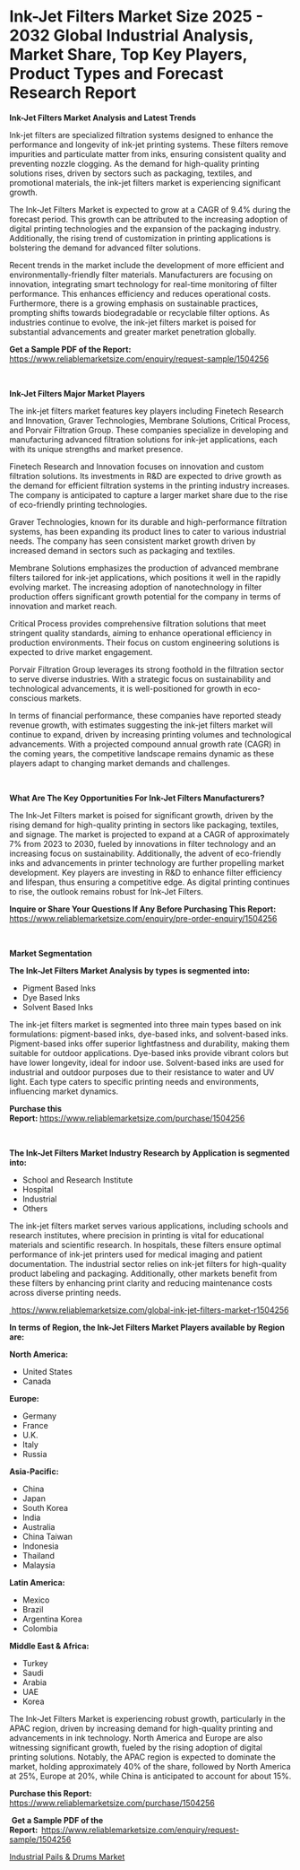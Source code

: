 <p><h1>Ink-Jet Filters Market Size 2025 - 2032 Global Industrial Analysis, Market Share, Top Key Players, Product Types and Forecast Research Report</h1></p><p><strong>Ink-Jet Filters Market Analysis and Latest Trends</strong></p>
<p><p>Ink-jet filters are specialized filtration systems designed to enhance the performance and longevity of ink-jet printing systems. These filters remove impurities and particulate matter from inks, ensuring consistent quality and preventing nozzle clogging. As the demand for high-quality printing solutions rises, driven by sectors such as packaging, textiles, and promotional materials, the ink-jet filters market is experiencing significant growth.</p><p>The Ink-Jet Filters Market is expected to grow at a CAGR of 9.4% during the forecast period. This growth can be attributed to the increasing adoption of digital printing technologies and the expansion of the packaging industry. Additionally, the rising trend of customization in printing applications is bolstering the demand for advanced filter solutions.</p><p>Recent trends in the market include the development of more efficient and environmentally-friendly filter materials. Manufacturers are focusing on innovation, integrating smart technology for real-time monitoring of filter performance. This enhances efficiency and reduces operational costs. Furthermore, there is a growing emphasis on sustainable practices, prompting shifts towards biodegradable or recyclable filter options. As industries continue to evolve, the ink-jet filters market is poised for substantial advancements and greater market penetration globally.</p></p>
<p><strong>Get a Sample PDF of the Report:&nbsp;</strong> <a href="https://www.reliablemarketsize.com/enquiry/request-sample/1504256?utm_campaign=3096&utm_medium=2&utm_source=Github&utm_content=ia&utm_term=23032025&utm_id=ink-jet-filters">https://www.reliablemarketsize.com/enquiry/request-sample/1504256</a></p>
<p>&nbsp;</p>
<p><strong>Ink-Jet Filters Major Market Players</strong></p>
<p><p>The ink-jet filters market features key players including Finetech Research and Innovation, Graver Technologies, Membrane Solutions, Critical Process, and Porvair Filtration Group. These companies specialize in developing and manufacturing advanced filtration solutions for ink-jet applications, each with its unique strengths and market presence.</p><p>Finetech Research and Innovation focuses on innovation and custom filtration solutions. Its investments in R&D are expected to drive growth as the demand for efficient filtration systems in the printing industry increases. The company is anticipated to capture a larger market share due to the rise of eco-friendly printing technologies.</p><p>Graver Technologies, known for its durable and high-performance filtration systems, has been expanding its product lines to cater to various industrial needs. The company has seen consistent market growth driven by increased demand in sectors such as packaging and textiles. </p><p>Membrane Solutions emphasizes the production of advanced membrane filters tailored for ink-jet applications, which positions it well in the rapidly evolving market. The increasing adoption of nanotechnology in filter production offers significant growth potential for the company in terms of innovation and market reach.</p><p>Critical Process provides comprehensive filtration solutions that meet stringent quality standards, aiming to enhance operational efficiency in production environments. Their focus on custom engineering solutions is expected to drive market engagement.</p><p>Porvair Filtration Group leverages its strong foothold in the filtration sector to serve diverse industries. With a strategic focus on sustainability and technological advancements, it is well-positioned for growth in eco-conscious markets.</p><p>In terms of financial performance, these companies have reported steady revenue growth, with estimates suggesting the ink-jet filters market will continue to expand, driven by increasing printing volumes and technological advancements. With a projected compound annual growth rate (CAGR) in the coming years, the competitive landscape remains dynamic as these players adapt to changing market demands and challenges.</p></p>
<p>&nbsp;</p>
<p><strong>What Are The Key Opportunities For Ink-Jet Filters Manufacturers?</strong></p>
<p><p>The Ink-Jet Filters market is poised for significant growth, driven by the rising demand for high-quality printing in sectors like packaging, textiles, and signage. The market is projected to expand at a CAGR of approximately 7% from 2023 to 2030, fueled by innovations in filter technology and an increasing focus on sustainability. Additionally, the advent of eco-friendly inks and advancements in printer technology are further propelling market development. Key players are investing in R&D to enhance filter efficiency and lifespan, thus ensuring a competitive edge. As digital printing continues to rise, the outlook remains robust for Ink-Jet Filters.</p></p>
<p><strong>Inquire or Share Your Questions If Any Before Purchasing This Report:</strong> <a href="https://www.reliablemarketsize.com/enquiry/pre-order-enquiry/1504256?utm_campaign=3096&utm_medium=2&utm_source=Github&utm_content=ia&utm_term=23032025&utm_id=ink-jet-filters">https://www.reliablemarketsize.com/enquiry/pre-order-enquiry/1504256</a></p>
<p>&nbsp;</p>
<p><strong>Market Segmentation</strong></p>
<p><strong>The Ink-Jet Filters Market Analysis by types is segmented into:</strong></p>
<p><ul><li>Pigment Based Inks</li><li>Dye Based Inks</li><li>Solvent Based Inks</li></ul></p>
<p><p>The ink-jet filters market is segmented into three main types based on ink formulations: pigment-based inks, dye-based inks, and solvent-based inks. Pigment-based inks offer superior lightfastness and durability, making them suitable for outdoor applications. Dye-based inks provide vibrant colors but have lower longevity, ideal for indoor use. Solvent-based inks are used for industrial and outdoor purposes due to their resistance to water and UV light. Each type caters to specific printing needs and environments, influencing market dynamics.</p></p>
<p><strong>Purchase this Report:&nbsp;</strong><a href="https://www.reliablemarketsize.com/purchase/1504256?utm_campaign=3096&utm_medium=2&utm_source=Github&utm_content=ia&utm_term=23032025&utm_id=ink-jet-filters">https://www.reliablemarketsize.com/purchase/1504256</a></p>
<p>&nbsp;</p>
<p><strong>The Ink-Jet Filters Market Industry Research by Application is segmented into:</strong></p>
<p><ul><li>School and Research Institute</li><li>Hospital</li><li>Industrial</li><li>Others</li></ul></p>
<p><p>The ink-jet filters market serves various applications, including schools and research institutes, where precision in printing is vital for educational materials and scientific research. In hospitals, these filters ensure optimal performance of ink-jet printers used for medical imaging and patient documentation. The industrial sector relies on ink-jet filters for high-quality product labeling and packaging. Additionally, other markets benefit from these filters by enhancing print clarity and reducing maintenance costs across diverse printing needs.</p></p>
<p><a href="https://www.reliablemarketsize.com/global-ink-jet-filters-market-r1504256?utm_campaign=3096&utm_medium=2&utm_source=Github&utm_content=ia&utm_term=23032025&utm_id=ink-jet-filters">&nbsp;https://www.reliablemarketsize.com/global-ink-jet-filters-market-r1504256</a></p>
<p><strong>In terms of Region, the Ink-Jet Filters Market Players available by Region are:</strong></p>
<p>
    <p> <strong> North America: </strong>
        <ul>
            <li>United States</li>
            <li>Canada</li>
        </ul>
        </p> 
    <p> <strong> Europe: </strong>
        <ul>
            <li>Germany</li>
            <li>France</li>
            <li>U.K.</li>
            <li>Italy</li>
            <li>Russia</li>
        </ul>
        </p> 
    <p> <strong> Asia-Pacific: </strong>
        <ul>
            <li>China</li>
            <li>Japan</li>
            <li>South Korea</li>
            <li>India</li>
            <li>Australia</li>
            <li>China Taiwan</li>
            <li>Indonesia</li>
            <li>Thailand</li>
            <li>Malaysia</li>
        </ul>
        </p> 
    <p> <strong> Latin America: </strong>
        <ul>
            <li>Mexico</li>
            <li>Brazil</li>
            <li>Argentina Korea</li>
            <li>Colombia</li>
        </ul>
        </p> 
    <p> <strong> Middle East & Africa: </strong>
        <ul>
            <li>Turkey</li>
            <li>Saudi</li>
            <li>Arabia</li>
            <li>UAE</li>
            <li>Korea</li>
        </ul>
    </p>
    </p>
<p><p>The Ink-Jet Filters Market is experiencing robust growth, particularly in the APAC region, driven by increasing demand for high-quality printing and advancements in ink technology. North America and Europe are also witnessing significant growth, fueled by the rising adoption of digital printing solutions. Notably, the APAC region is expected to dominate the market, holding approximately 40% of the share, followed by North America at 25%, Europe at 20%, while China is anticipated to account for about 15%.</p></p>
<p><strong>Purchase this Report: </strong><a href="https://www.reliablemarketsize.com/purchase/1504256?utm_campaign=3096&utm_medium=2&utm_source=Github&utm_content=ia&utm_term=23032025&utm_id=ink-jet-filters">https://www.reliablemarketsize.com/purchase/1504256</a></p>
<p>&nbsp;<strong>Get a Sample PDF of the Report:&nbsp;&nbsp;</strong><a href="https://www.reliablemarketsize.com/enquiry/request-sample/1504256?utm_campaign=3096&utm_medium=2&utm_source=Github&utm_content=ia&utm_term=23032025&utm_id=ink-jet-filters">https://www.reliablemarketsize.com/enquiry/request-sample/1504256</a></p>
<p><strong></strong></p>
<p><p><a href="https://github.com/cobinaydin13/Market-Research-Report-List-1/blob/main/industrial-pails-drums-market.md?utm_campaign=3096&utm_medium=2&utm_source=Github&utm_content=ia&utm_term=23032025&utm_id=ink-jet-filters">Industrial Pails & Drums Market</a></p></p>